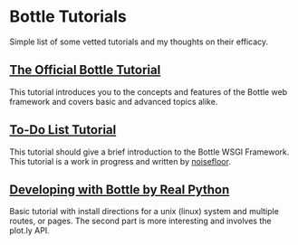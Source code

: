 # Bottle Tutorials
Simple list of some vetted tutorials and my thoughts on their efficacy.

## [The Official Bottle Tutorial](https://bottlepy.org/docs/dev/tutorial.html)
This tutorial introduces you to the concepts and features of the Bottle web framework and covers basic and advanced topics alike.

## [To-Do List Tutorial](https://bottlepy.org/docs/dev/tutorial_app.html)
This tutorial should give a brief introduction to the Bottle WSGI Framework. This tutorial is a work in progress and written by [noisefloor](https://noisefloor-net.blogspot.com/).

## [Developing with Bottle by Real Python](https://realpython.com/developing-with-bottle-part-1/)
Basic tutorial with install directions for a unix (linux) system and multiple routes, or pages. The second part is more interesting and involves the plot.ly API.

